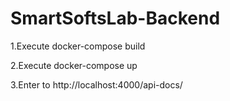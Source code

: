 # SmartSoftsLab-Backend

1.Execute docker-compose build 

2.Execute docker-compose up

3.Enter to http://localhost:4000/api-docs/

